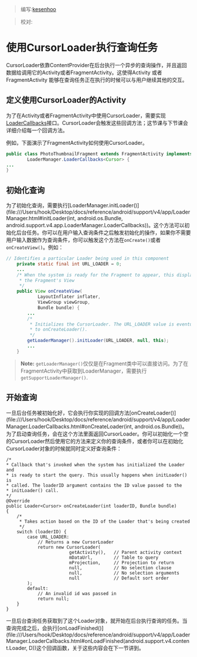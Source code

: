 > 编写:[kesenhoo](https://github.com/kesenhoo)

> 校对:

# 使用CursorLoader执行查询任务

CursorLoader依靠ContentProvider在后台执行一个异步的查询操作，并且返回数据给调用它的Activity或者FragmentActivity。这使得Activity 或者 FragmentActivity 能够在查询任务正在执行的时候可以与用户继续其他的交互。

## 定义使用CursorLoader的Activity

为了在Activity或者FragmentActivity中使用CursorLoader，需要实现[LoaderCallbacks<Cursor>](file:///Users/hook/Desktop/docs/reference/android/support/v4/app/LoaderManager.LoaderCallbacks.html)接口。CursorLoader会触发这些回调方法；这节课与下节课会详细介绍每一个回调方法。

<!-- More -->

例如，下面演示了FragmentActivity如何使用CursorLoader。

```java
public class PhotoThumbnailFragment extends FragmentActivity implements
        LoaderManager.LoaderCallbacks<Cursor> {
...
}
```

## 初始化查询

为了初始化查询，需要执行[LoaderManager.initLoader()](file:///Users/hook/Desktop/docs/reference/android/support/v4/app/LoaderManager.html#initLoader(int, android.os.Bundle, android.support.v4.app.LoaderManager.LoaderCallbacks<D>))。这个方法可以初始化后台任务。你可以在用户输入查询条件之后触发初始化的操作，如果你不需要用户输入数据作为查询条件，你可以触发这个方法在`onCreate()`或者`onCreateView()`。例如：

```java
// Identifies a particular Loader being used in this component
    private static final int URL_LOADER = 0;
    ...
    /* When the system is ready for the Fragment to appear, this displays
     * the Fragment's View
     */
    public View onCreateView(
            LayoutInflater inflater,
            ViewGroup viewGroup,
            Bundle bundle) {
        ...
        /*
         * Initializes the CursorLoader. The URL_LOADER value is eventually passed
         * to onCreateLoader().
         */
        getLoaderManager().initLoader(URL_LOADER, null, this);
        ...
    }
```

> **Note:** `getLoaderManager()`仅仅是在Fragment类中可以直接访问。为了在FragmentActivity中获取到LoaderManager，需要执行`getSupportLoaderManager()`.

## 开始查询

一旦后台任务被初始化好，它会执行你实现的回调方法[onCreateLoader()](file:///Users/hook/Desktop/docs/reference/android/support/v4/app/LoaderManager.LoaderCallbacks.html#onCreateLoader(int, android.os.Bundle))。为了启动查询任务，会在这个方法里面返回CursorLoader。你可以初始化一个空的CursorLoader然后使用它的方法来定义你的查询条件，或者你可以在初始化CursorLoader对象的时候就同时定义好查询条件：

```
/*
* Callback that's invoked when the system has initialized the Loader and
* is ready to start the query. This usually happens when initLoader() is
* called. The loaderID argument contains the ID value passed to the
* initLoader() call.
*/
@Override
public Loader<Cursor> onCreateLoader(int loaderID, Bundle bundle)
{
    /*
     * Takes action based on the ID of the Loader that's being created
     */
    switch (loaderID) {
        case URL_LOADER:
            // Returns a new CursorLoader
            return new CursorLoader(
                        getActivity(),   // Parent activity context
                        mDataUrl,        // Table to query
                        mProjection,     // Projection to return
                        null,            // No selection clause
                        null,            // No selection arguments
                        null             // Default sort order
        );
        default:
            // An invalid id was passed in
            return null;
    }
}
```

一旦后台查询任务获取到了这个Loader对象，就开始在后台执行查询的任务。当查询完成之后，会执行[onLoadFinished()](file:///Users/hook/Desktop/docs/reference/android/support/v4/app/LoaderManager.LoaderCallbacks.html#onLoadFinished(android.support.v4.content.Loader<D>, D))这个回调函数，关于这些内容会在下一节讲到。

